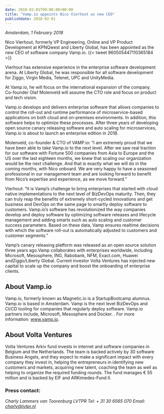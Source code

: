 ```yaml
---
date: 2018-02-01T09:00:00+00:00
title: "Vamp.io appoints Nico Vierhout as new CEO"
publishdate: 2018-02-01
---
```

*Amsterdam, 1 February 2018*

Nico Vierhout, formerly VP Engineering, Online and VP Product
Development at KPNQwest and Liberty Global, has been appointed as
the new CEO of software company Vamp.io.
{{< tweet 960505447110365184 >}}

Vierhout has extensive experience in the
enterprise software development arena. At Liberty Global, he was
responsible for all software development for Ziggo, Virgin Media,
Telenet, UPC and UnityMedia.

<!--more-->

At Vamp.io, he will focus on the
international expansion of the company. Co-founder Olaf Molenveld
will assume the CTO role and focus on product and tech
vision.


Vamp.io develops and delivers enterprise
software that allows companies to control the roll-out and runtime
performance of microservice-based applications on both cloud and
on-premises environments. In addition, this software helps to
optimize these processes. After three years of developing open
source canary releasing software and auto scaling for
microservices, Vamp.io is about to launch an enterprise edition in
2018.


Molenveld, co-founder & CTO of
VAMP.io: “I am extremely proud that we have been able to take
Vamp.io to the next level. After we saw real traction for our
software with Fortune 500 companies from Asia to Europe and the US
over the last eighteen months, we knew that scaling our
organization would be the next challenge. And that is exactly what
we will do in the coming months, with Nico onboard. We are very
happy to have a seasoned professional in our management team and
are looking forward to benefit from Nico’s expertise and
experience, as we move forward.”


Vierhout: “It is Vamp’s challenge to
bring enterprises that started with cloud native implementations to
the next level of BizDevOps maturity. Then, they can truly reap the
benefits of extremely short-cycled innovations and get business and
DevOps on the same page to smartly deploy software to customers.
Vamp.io’s software has revolutionized the way companies develop and
deploy software by optimizing software releases and lifecycle
management and adding smarts such as auto scaling and customer
success parameters. Based on these data, Vamp ensures realtime
decisions with which the software roll-out is automatically
adjusted to customers and customer segments.”


Vamp’s canary releasing platform was
released as an open source solution three years ago.Vamp
collaborates with  enterprises worldwide, including Microsoft,
Mesosphere, ING, Rabobank, NFM, Exact.com, Huawei andZiggo/Liberty
Global. Current investor Volta Ventures has injected new capital to
scale up the company and boost the onboarding of enterprise
clients.


## About Vamp.io


Vamp.io, formerly known as Magnetic.io is
a StartupBootcamp alumnus. Vamp.io is based in Amsterdam. Vamp is
the next level BizDevOps and CI/CD tooling for companies that
regularly deploy software. Vamp.io partners include, Microsoft,
Mesosphere and Docker. . For more information:
www.vamp.io.


## About Volta Ventures


Volta Ventures Arkiv fund invests in
internet and software companies in Belgium and the Netherlands. The
team is backed actively by 30 software Business Angels, and they
expect to make a significant impact with every company they invest
in, helping the entrepreneurs in identifying new customers and
markets, acquiring new talent, coaching the team as well as helping
to organize the required funding rounds. The fund manages € 55
million and is backed by EIF and ARKimedes-Fund
II.


### Press contact:
*Charly Lammers van Toorenburg
LVTPR
Tel: + 31 30 6565 070
Email: charly@lvtpr.nl*
